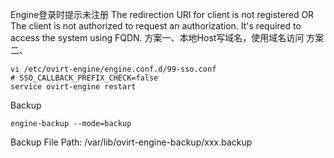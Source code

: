 Engine登录时提示未注册
The redirection URI for client is not registered
OR
The client is not authorized to request an authorization. It's required to access the system using FQDN.
方案一、本地Host写域名，使用域名访问
方案二、
```
vi /etc/ovirt-engine/engine.conf.d/99-sso.conf
# SSO_CALLBACK_PREFIX_CHECK=false
service ovirt-engine restart
```

Backup
```
engine-backup --mode=backup
```
Backup File Path: /var/lib/ovirt-engine-backup/xxx.backup